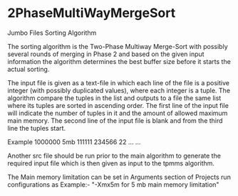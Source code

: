 # 2PhaseMultiWayMergeSort
Jumbo Files Sorting Algorithm

The sorting algorithm is the Two-Phase Multiway Merge-Sort with possibly several rounds of
merging in Phase 2 and based on the given input information the algorithm determines the
best buffer size before it starts the actual sorting.

The input file is given as a text-file in which 
each line of the file is a positive integer (with possibly duplicated values), where each integer is a
tuple. 
The algorithm compare the tuples in the list and outputs to a file the same list where its
tuples are sorted in ascending order. 
The first line of the input file will indicate the number of tuples
in it and the amount of allowed maximum main memory. 
The second line of the input file is blank
and from the third line the tuples start.


Example
1000000 5mb
111111 234566 22 ... ...

Another src file should be run prior to the main algorithm to generate the required input file which is then given as input to the tpmms algorithm.

The Main memory limitation can be set in Arguments section of Projects run configurations as Example:- "-Xmx5m  for 5 mb main memory limitation"
